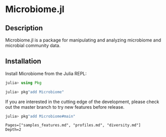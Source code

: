 # Microbiome.jl

## Description

Microbiome.jl is a package for manipulating and analyzing
microbiome and microbial community data.

## Installation

Install Microbiome from the Julia REPL:

```julia
julia> using Pkg

julia> pkg"add Microbiome"
```

If you are interested in the cutting edge of the development, please check out
the master branch to try new features before release.

```julia
julia> pkg"add Microbiome#main"
```

```@contents
Pages=["samples_features.md", "profiles.md", "diversity.md"]
Depth=2
```